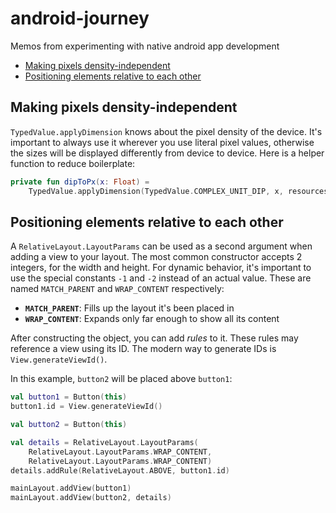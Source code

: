 # android-journey
Memos from experimenting with native android app development

- [Making pixels density-independent](#making-pixels-density-independent)
- [Positioning elements relative to each other](#positioning-elements-relative-to-each-other)

## Making pixels density-independent
`TypedValue.applyDimension` knows about the pixel density of the device.
It's important to always use it wherever you use literal pixel values, otherwise the sizes will be displayed differently from device to device.
Here is a helper function to reduce boilerplate:
```kotlin
private fun dipToPx(x: Float) =
    TypedValue.applyDimension(TypedValue.COMPLEX_UNIT_DIP, x, resources.displayMetrics).toInt()
```

## Positioning elements relative to each other
A `RelativeLayout.LayoutParams` can be used as a second argument when adding a view to your layout.
The most common constructor accepts 2 integers, for the width and height.
For dynamic behavior, it's important to use the special constants `-1` and `-2` instead of an actual value. These are named `MATCH_PARENT` and `WRAP_CONTENT` respectively:
- **`MATCH_PARENT`**: Fills up the layout it's been placed in
- **`WRAP_CONTENT`**: Expands only far enough to show all its content

After constructing the object, you can add _rules_ to it. These rules may reference a view using its ID.
The modern way to generate IDs is `View.generateViewId()`.

In this example, `button2` will be placed above `button1`:
```kotlin
val button1 = Button(this)
button1.id = View.generateViewId()

val button2 = Button(this)

val details = RelativeLayout.LayoutParams(
    RelativeLayout.LayoutParams.WRAP_CONTENT,
    RelativeLayout.LayoutParams.WRAP_CONTENT)
details.addRule(RelativeLayout.ABOVE, button1.id)

mainLayout.addView(button1)
mainLayout.addView(button2, details)
```

